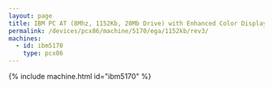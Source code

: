 ```yaml
---
layout: page
title: IBM PC AT (8Mhz, 1152Kb, 20Mb Drive) with Enhanced Color Display
permalink: /devices/pcx86/machine/5170/ega/1152kb/rev3/
machines:
  - id: ibm5170
    type: pcx86
---
```


{% include machine.html id="ibm5170" %}
